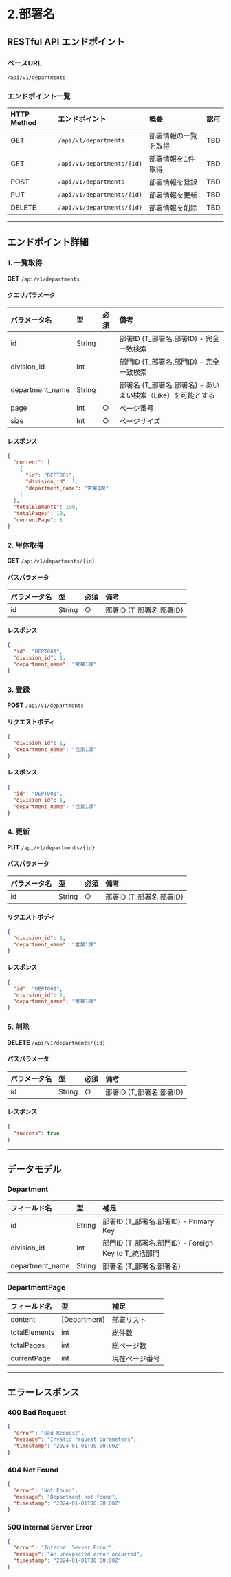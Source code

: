 # 2.部署名

## RESTful API エンドポイント

### ベースURL
```
/api/v1/departments
```

### エンドポイント一覧

| HTTP Method | エンドポイント | 概要 | 認可 |
| :-- | :-- | :-- | :-- |
| GET | `/api/v1/departments` | 部署情報の一覧を取得 | TBD |
| GET | `/api/v1/departments/{id}` | 部署情報を1件取得 | TBD |
| POST | `/api/v1/departments` | 部署情報を登録 | TBD |
| PUT | `/api/v1/departments/{id}` | 部署情報を更新 | TBD |
| DELETE | `/api/v1/departments/{id}` | 部署情報を削除 | TBD |

---

## エンドポイント詳細

### 1. 一覧取得
**GET** `/api/v1/departments`

#### クエリパラメータ
| パラメータ名 | 型 | 必須 | 備考 |
| :-- | :-- | :-- |:-- |
| id | String | | 部署ID (T_部署名.部署ID) - 完全一致検索 |
| division_id | Int | | 部門ID (T_部署名.部門ID) - 完全一致検索 |
| department_name | String | | 部署名 (T_部署名.部署名) - あいまい検索（Like）を可能とする |
| page | Int | ○ | ページ番号 |
| size | Int | ○ | ページサイズ |

#### レスポンス
```json
{
  "content": [
    {
      "id": "DEPT001",
      "division_id": 1,
      "department_name": "営業1課"
    }
  ],
  "totalElements": 100,
  "totalPages": 10,
  "currentPage": 1
}
```

### 2. 単体取得
**GET** `/api/v1/departments/{id}`

#### パスパラメータ
| パラメータ名 | 型 | 必須 | 備考 |
| :-- | :-- | :-- |:-- |
| id | String | ○ | 部署ID (T_部署名.部署ID) |

#### レスポンス
```json
{
  "id": "DEPT001",
  "division_id": 1,
  "department_name": "営業1課"
}
```

### 3. 登録
**POST** `/api/v1/departments`

#### リクエストボディ
```json
{
  "division_id": 1,
  "department_name": "営業1課"
}
```

#### レスポンス
```json
{
  "id": "DEPT001",
  "division_id": 1,
  "department_name": "営業1課"
}
```

### 4. 更新
**PUT** `/api/v1/departments/{id}`

#### パスパラメータ
| パラメータ名 | 型 | 必須 | 備考 |
| :-- | :-- | :-- |:-- |
| id | String | ○ | 部署ID (T_部署名.部署ID) |

#### リクエストボディ
```json
{
  "division_id": 1,
  "department_name": "営業1課"
}
```

#### レスポンス
```json
{
  "id": "DEPT001",
  "division_id": 1,
  "department_name": "営業1課"
}
```

### 5. 削除
**DELETE** `/api/v1/departments/{id}`

#### パスパラメータ
| パラメータ名 | 型 | 必須 | 備考 |
| :-- | :-- | :-- |:-- |
| id | String | ○ | 部署ID (T_部署名.部署ID) |

#### レスポンス
```json
{
  "success": true
}
```

---

## データモデル

### Department
| フィールド名 | 型 | 補足 |
| :-- | :-- | :-- |
| id | String | 部署ID (T_部署名.部署ID) - Primary Key |
| division_id | Int | 部門ID (T_部署名.部門ID) - Foreign Key to T_統括部門 |
| department_name | String | 部署名 (T_部署名.部署名) |

### DepartmentPage
| フィールド名 | 型 | 補足 |
| :-- | :-- | :-- |
| content | [Department] | 部署リスト |
| totalElements | int | 総件数 |
| totalPages | int | 総ページ数 |
| currentPage | int | 現在ページ番号 |

---

## エラーレスポンス

### 400 Bad Request
```json
{
  "error": "Bad Request",
  "message": "Invalid request parameters",
  "timestamp": "2024-01-01T00:00:00Z"
}
```

### 404 Not Found
```json
{
  "error": "Not Found",
  "message": "Department not found",
  "timestamp": "2024-01-01T00:00:00Z"
}
```

### 500 Internal Server Error
```json
{
  "error": "Internal Server Error",
  "message": "An unexpected error occurred",
  "timestamp": "2024-01-01T00:00:00Z"
}
```
